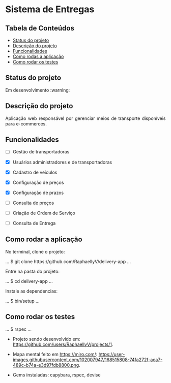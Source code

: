 # Sistema de Entregas

## Tabela de Conteúdos
  * [Status do projeto](#status-do-projeto)
  * [Descrição do projeto](#descrição-do-projeto)
  * [Funcionalidades](#funcionalidades)
  * [Como rodas a aplicação](#como-rodar-a-aplicação)
  * [Como rodar os testes](#como-rodar-os-testes)

## Status do projeto
<p align = "justify"> Em desenvolvimento :warning: </p>

## Descrição do projeto

<p align = "justify"> Aplicação web responsável por gerenciar meios de transporte disponíveis para e-commerces. </p>

## Funcionalidades

- [ ] Gestão de transportadoras

- [X] Usuários administradores e de transportadoras

- [X] Cadastro de veículos

- [X] Configuração de preços

- [X] Configuração de prazos

- [ ] Consulta de preços

- [ ] Criação de Ordem de Serviço

- [ ] Consulta de Entrega

## Como rodar a aplicação

<p align = "justify"> No terminal, clone o projeto: </p>
...
$ git clone https://github.com/RaphaellyV/delivery-app
...

<p align = "justify"> Entre na pasta do projeto: </p>
...
$ cd delivery-app
...

<p align = "justify"> Instale as dependencias: </p>
...
$ bin/setup
...

## Como rodar os testes

...
$ rspec
...

* Projeto sendo desenvolvido em: https://github.com/users/RaphaellyV/projects/1.

* Mapa mental feito em https://miro.com/: https://user-images.githubusercontent.com/102007947/168515808-74fa272f-aca7-489c-b74a-e3d97fdb8800.png.

* Gems instaladas: capybara, rspec, devise


